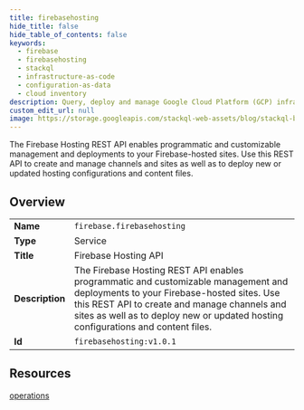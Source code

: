 ```yaml
---
title: firebasehosting
hide_title: false
hide_table_of_contents: false
keywords:
  - firebase
  - firebasehosting
  - stackql
  - infrastructure-as-code
  - configuration-as-data
  - cloud inventory
description: Query, deploy and manage Google Cloud Platform (GCP) infrastructure and resources using SQL
custom_edit_url: null
image: https://storage.googleapis.com/stackql-web-assets/blog/stackql-blog-post-featured-image.png
---
```

The Firebase Hosting REST API enables programmatic and customizable management and deployments to your Firebase-hosted sites. Use this REST API to create and manage channels and sites as well as to deploy new or updated hosting configurations and content files.  
    

## Overview
<table><tbody>
<tr><td><b>Name</b></td><td><code>firebase.firebasehosting</code></td></tr>
<tr><td><b>Type</b></td><td>Service</td></tr>
<tr><td><b>Title</b></td><td>Firebase Hosting API</td></tr>
<tr><td><b>Description</b></td><td>The Firebase Hosting REST API enables programmatic and customizable management and deployments to your Firebase-hosted sites. Use this REST API to create and manage channels and sites as well as to deploy new or updated hosting configurations and content files.</td></tr>
<tr><td><b>Id</b></td><td><code>firebasehosting:v1.0.1</code></td></tr>
</tbody></table>

## Resources
<div class="row">
<div class="providerDocColumn">
<a href="/providers/firebase/firebasehosting/operations/">operations</a><br />
</div>
<div class="providerDocColumn">
</div>
</div>
